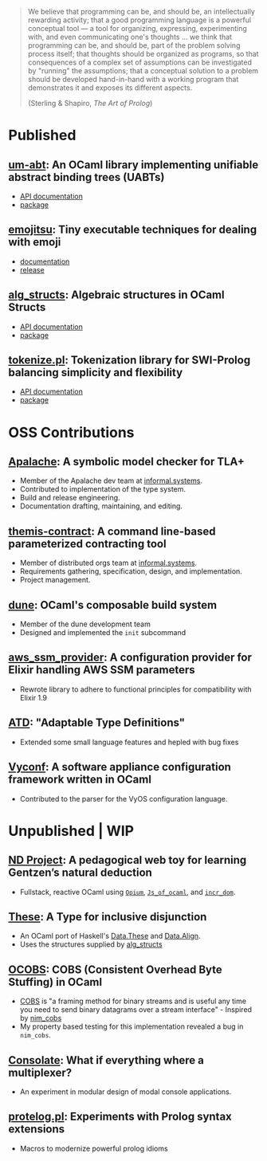 <div class="expose">

> We believe that programming can be, and should be, an intellectually rewarding
> activity; that a good programming language is a powerful conceptual tool
> &mdash; a tool for organizing, expressing, experimenting with, and even
> communicating one's thoughts ... we think that programming can be, and should
> be, part of the problem solving process itself; that thoughts should be
> organized as programs, so that consequences of a complex set of assumptions
> can be investigated by "running" the assumptions; that a conceptual solution
> to a problem should be developed hand-in-hand with a working program that
> demonstrates it and exposes its different aspects.
>
> (Sterling & Shapiro, *The Art of Prolog*)

# Published

## [um-abt](https://github.com/shonfeder/um-abt): An OCaml library implementing unifiable abstract binding trees (UABTs)

- [API documentation](https://shonfeder.github.io/um-abt/um-abt/Abt/index.html)
- [package](http://opam.ocaml.org/packages/um-abt/um-abt.0.1.5/)

## [emojitsu](https://github.com/shonfeder/emojitsu): Tiny executable techniques for dealing with emoji

- [documentation](https://github.com/shonfeder/emojitsu#cli-usage)
- [release](https://github.com/shonfeder/emojitsu/releases)

## [alg_structs](https://github.com/shonfeder/alg_structs): Algebraic structures in OCaml Structs

- [API documentation](https://shonfeder.github.io/alg_structs/)
- [package](https://opam.ocaml.org/packages/alg_structs/)

## [tokenize.pl](https://github.com/aBathologist/tokenize): Tokenization library for SWI-Prolog balancing simplicity and flexibility

- [API documentation](https://www.swi-prolog.org/pack/file_details/tokenize/prolog/tokenize.pl)
- [package](https://www.swi-prolog.org/pack/list?p=tokenize)

# OSS Contributions

## [Apalache](https://github.com/informalsystems/apalache): A symbolic model checker for TLA+

- Member of the Apalache dev team at [informal.systems](https://informal.systems/).
- Contributed to implementation of the type system.
- Build and release engineering.
- Documentation drafting, maintaining, and editing.

## [themis-contract](https://github.com/informalsystems/themis-contract): A command line-based parameterized contracting tool

- Member of distributed orgs team at [informal.systems](https://informal.systems/).
- Requirements gathering, specification, design, and implementation.
- Project management.

## [dune](https://github.com/ocaml/dune): OCaml's composable build system

- Member of the dune development team
- Designed and implemented the `init` subcommand

## [aws_ssm_provider](https://github.com/caredox/aws_ssm_provider): A configuration provider for Elixir handling AWS SSM parameters

- Rewrote library to adhere to functional principles for compatibility with Elixir 1.9

## [ATD](https://github.com/mjambon/atd): "Adaptable Type Definitions"

- Extended some small language features and hepled with bug fixes

## [Vyconf](https://github.com/vyos/vyconf): A software appliance configuration framework written in OCaml

- Contributed to the parser for the VyOS configuration language.

# Unpublished | WIP

## [ND Project](https://github.com/shonfeder/nd_project): A pedagogical web toy for learning Gentzen’s natural deduction

- Fullstack, reactive OCaml using [`Opium`](https://github.com/rgrinberg/opium),
  [`Js_of_ocaml`](https://github.com/ocsigen/js_of_ocaml), and
  [`incr_dom`](https://github.com/janestreet/incr_dom).

## [These](https://github.com/shonfeder/these): A Type for inclusive disjunction

- An OCaml port of Haskell's
  [Data.These](http://hackage.haskell.org/package/these-1.0.1/docs/Data-These.html)
  and [Data.Align](https://hackage.haskell.org/package/these-0.7.3/docs/Data-Align.html).
- Uses the structures supplied by [alg_structs](/programs)

## [OCOBS](https://github.com/shonfeder/ocobs): COBS (Consistent Overhead Byte Stuffing) in OCaml

- [COBS](https://en.wikipedia.org/wiki/Consistent_Overhead_Byte_Stuffing) is "a
  framing method for binary streams and is useful any time you need to send
  binary datagrams over a stream interface" - Inspired by
  [nim_cobs](https://github.com/keyme/nim_cobs)
- My property based testing for this implementation revealed a bug in `nim_cobs`.

## [Consolate](https://github.com/shonfeder/consolate): What if everything where a multiplexer?

- An experiment in modular design of modal console applications.

## [protelog.pl](https://github.com/aBathologist/protelog): Experiments with Prolog syntax extensions

- Macros to modernize powerful prolog idioms

</div>
